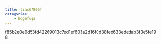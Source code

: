 ```yaml
---
title: tiac67805f
categories:
    - hogefuga
---
```

f85b2e0e9d53fd42269013c7ed1ef603a2d16f0d38fed633ededab3f3e5fe198